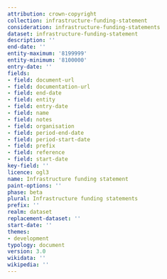 ```yaml
---
attribution: crown-copyright
collection: infrastructure-funding-statement
consideration: infrastructure-funding-statements
dataset: infrastructure-funding-statement
description: ''
end-date: ''
entity-maximum: '8199999'
entity-minimum: '8100000'
entry-date: ''
fields:
- field: document-url
- field: documentation-url
- field: end-date
- field: entity
- field: entry-date
- field: name
- field: notes
- field: organisation
- field: period-end-date
- field: period-start-date
- field: prefix
- field: reference
- field: start-date
key-field: ''
licence: ogl3
name: Infrastructure funding statement
paint-options: ''
phase: beta
plural: Infrastructure funding statements
prefix: ''
realm: dataset
replacement-dataset: ''
start-date: ''
themes:
- development
typology: document
version: 3.0
wikidata: ''
wikipedia: ''
---
```

